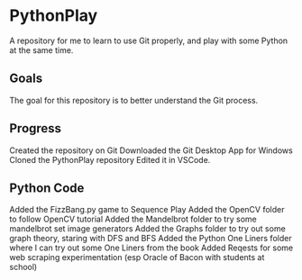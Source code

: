 # PythonPlay

A repository for me to learn to use Git properly, and play with some Python at the same time.

## Goals

The goal for this repository is to better understand the Git process.

## Progress

Created the repository on Git
Downloaded the Git Desktop App for Windows
Cloned the PythonPlay repository
Edited it in VSCode.

## Python Code

Added the FizzBang.py game to Sequence Play
Added the OpenCV folder to follow OpenCV tutorial
Added the Mandelbrot folder to try some mandelbrot set image generators
Added the Graphs folder to try out some graph theory, staring with DFS and BFS
Added the Python One Liners folder where I can try out some One Liners from the book
Added Reqests for some web scraping experimentation (esp Oracle of Bacon with students at school)